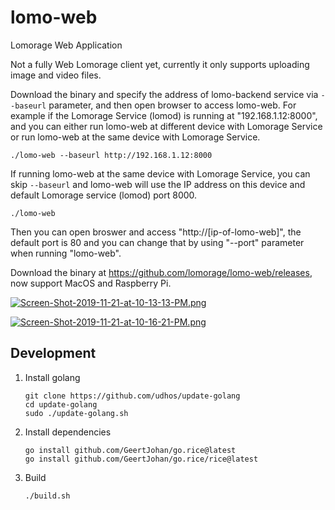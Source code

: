 # lomo-web

Lomorage Web Application

Not a fully Web Lomorage client yet, currently it only supports uploading image and video files.

Download the binary and specify the address of lomo-backend service via `--baseurl` parameter, and then open browser to access lomo-web. For example if the Lomorage Service (lomod) is running at "192.168.1.12:8000", and you can either run lomo-web at different device with Lomorage Service or run lomo-web at the same device with Lomorage Service.

```
./lomo-web --baseurl http://192.168.1.12:8000
```

If running lomo-web at the same device with Lomorage Service, you can skip `--baseurl` and lomo-web will use the IP address on this device and default Lomorage service (lomod) port 8000.

```
./lomo-web
```

Then you can open broswer and access "http://[ip-of-lomo-web]", the default port is 80 and you can change that by using "--port" parameter when running "lomo-web".

Download the binary at https://github.com/lomorage/lomo-web/releases, now support MacOS and Raspberry Pi.

[![Screen-Shot-2019-11-21-at-10-13-13-PM.png](https://i.postimg.cc/SNgbW2Kq/Screen-Shot-2019-11-21-at-10-13-13-PM.png)](https://postimg.cc/svGLz2S0)

[![Screen-Shot-2019-11-21-at-10-16-21-PM.png](https://i.postimg.cc/B64FbyG4/Screen-Shot-2019-11-21-at-10-16-21-PM.png)](https://postimg.cc/gwtjBgJT)

## Development

1. Install golang
   ```
   git clone https://github.com/udhos/update-golang
   cd update-golang
   sudo ./update-golang.sh
   ```

2. Install dependencies
   ```
   go install github.com/GeertJohan/go.rice@latest
   go install github.com/GeertJohan/go.rice/rice@latest
   ```

3. Build
   ```
   ./build.sh
   ```
